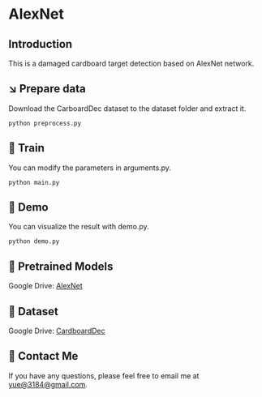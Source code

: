 # AlexNet

## Introduction
This is a damaged cardboard target detection based on AlexNet network.

## :arrow_lower_right: Prepare data
Download the CarboardDec dataset to the dataset folder and extract it.
```
python preprocess.py
```
## 🚀 Train
You can modify the parameters in arguments.py.
```
python main.py
```
## :white_square_button: Demo
You can visualize the result with demo.py.
```
python demo.py
```

## :pushpin: Pretrained Models
Google Drive: [AlexNet](https://drive.google.com/file/d/1lx1JwOfBZkPKO45KmhCR3GA2fyLsGv6P/view?usp=drive_link)

## :pushpin: Dataset
Google Drive: [CardboardDec](https://drive.google.com/file/d/1HkzxTHzUURc7MgWnqgKGpxL3MvoY2K3p/view?usp=drive_link)

## 👀 Contact Me
If you have any questions, please feel free to email me at [yue@3184@gmail.com](yue@3184@gmail.com).
